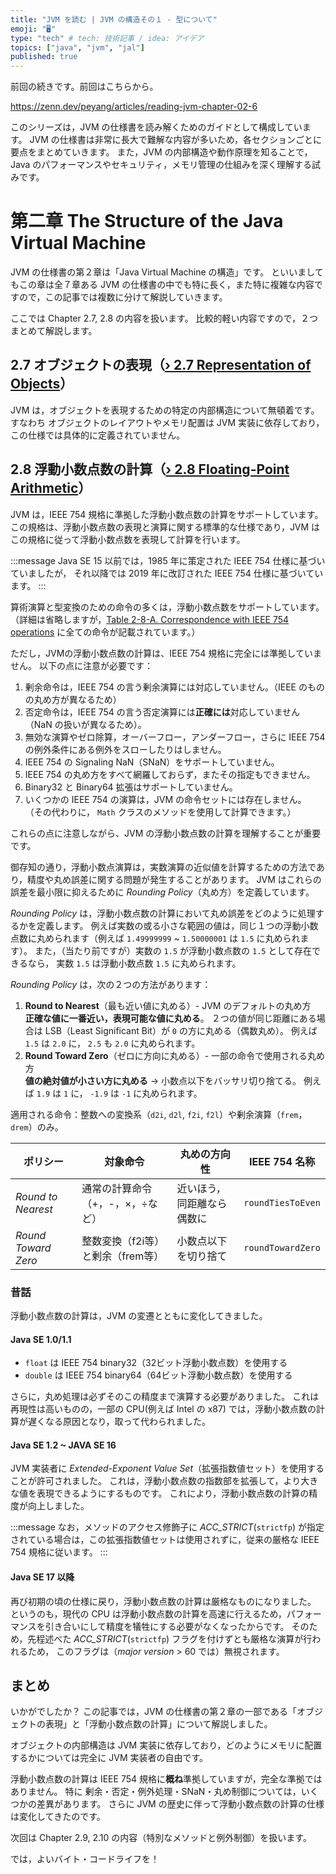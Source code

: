 ```yaml
---
title: "JVM を読む | JVM の構造その１ - 型について"
emoji: "🖥"
type: "tech" # tech: 技術記事 / idea: アイデア
topics: ["java", "jvm", "jal"]
published: true
---
```


前回の続きです。前回はこちらから。

https://zenn.dev/peyang/articles/reading-jvm-chapter-02-6

このシリーズは，JVM の仕様書を読み解くためのガイドとして構成しています。
JVM の仕様書は非常に長大で難解な内容が多いため，各セクションごとに要点をまとめていきます。
また，JVM の内部構造や動作原理を知ることで，Java のパフォーマンスやセキュリティ，メモリ管理の仕組みを深く理解する試みです。

# 第二章 The Structure of the Java Virtual Machine

JVM の仕様書の第２章は「Java Virtual Machine の構造」です。
といいましてもこの章は全７章ある JVM の仕様書の中でも特に長く，また特に複雑な内容ですので，この記事では複数に分けて解説していきます。

ここでは Chapter 2.7, 2.8 の内容を扱います。
比較的軽い内容ですので，２つまとめて解説します。

## 2.7 オブジェクトの表現（[› 2.7 Representation of Objects](https://docs.oracle.com/javase/specs/jvms/se24/html/jvms-2.html#jvms-2.7)）

JVM は，オブジェクトを表現するための特定の内部構造について無頓着です。
すなわち オブジェクトのレイアウトやメモリ配置は JVM 実装に依存しており，この仕様では具体的に定義されていません。

## 2.8 浮動小数点数の計算（[› 2.8 Floating-Point Arithmetic](https://docs.oracle.com/javase/specs/jvms/se24/html/jvms-2.html#jvms-2.8)）

JVM は，IEEE 754 規格に準拠した浮動小数点数の計算をサポートしています。
この規格は、浮動小数点数の表現と演算に関する標準的な仕様であり，JVM はこの規格に従って浮動小数点数を表現して計算を行います。

:::message
Java SE 15 以前では，1985 年に策定された IEEE 754 仕様に基づいていましたが，
それ以降では 2019 年に改訂された IEEE 754 仕様に基づいています。
:::

算術演算と型変換のための命令の多くは，浮動小数点数をサポートしています。
（詳細は省略しますが，[Table 2-8-A. Correspondence with IEEE 754 operations](https://docs.oracle.com/javase/specs/jvms/se24/html/jvms-2.html#jvms-2.3.4:~:text=Table%C2%A02.8%2DA.%C2%A0Correspondence%20with%20IEEE%20754%20operations) に全ての命令が記載されています。）

ただし，JVMの浮動小数点数の計算は、IEEE 754 規格に完全には準拠していません。
以下の点に注意が必要です：
1. 剰余命令は，IEEE 754 の言う剰余演算には対応していません。（IEEE のものの丸め方が異なるため）
2. 否定命令は，IEEE 754 の言う否定演算には**正確には**対応していません（NaN の扱いが異なるため）。
3. 無効な演算やゼロ除算，オーバーフロー，アンダーフロー，さらに IEEE 754 の例外条件にある例外をスローしたりはしません。
4. IEEE 754 の Signaling NaN（SNaN）をサポートしていません。
5. IEEE 754 の丸め方をすべて網羅しておらず，またその指定もできません。
6. Binary32 と Binary64 拡張はサポートしていません。
7. いくつかの IEEE 754 の演算は，JVM の命令セットには存在しません。
  （その代わりに， `Math` クラスのメソッドを使用して計算できます。）

これらの点に注意しながら、JVM の浮動小数点数の計算を理解することが重要です。

御存知の通り，浮動小数点演算は，実数演算の近似値を計算するための方法であり，精度や丸め誤差に関する問題が発生することがあります。
JVM はこれらの誤差を最小限に抑えるために *Rounding Policy*（丸め方）を定義しています。

*Rounding Policy* は，浮動小数点数の計算において丸め誤差をどのように処理するかを定義します。
例えば実数の或る小さな範囲の値は，同じ１つの浮動小数点数に丸められます（例えば `1.49999999` ~ `1.50000001` は `1.5` に丸められます）。
また，（当たり前ですが）実数の `1.5` が浮動小数点数の `1.5` として存在できるなら， 実数 `1.5` は浮動小数点数 `1.5` に丸められます。

*Rounding Policy* は，次の２つの方法があります：

1. **Round to Nearest**（最も近い値に丸める）- JVM のデフォルトの丸め方  
  **正確な値に一番近い，表現可能な値に丸める**。
  ２つの値が同じ距離にある場合は LSB（Least Significant Bit）が `0` の方に丸める（偶数丸め）。
  例えば `1.5` は `2.0` に， `2.5` も `2.0` に丸められます。
2. **Round Toward Zero**（ゼロに方向に丸める）- 一部の命令で使用される丸め方  
  **値の絶対値が小さい方に丸める** -> 小数点以下をバッサリ切り捨てる。
  例えば `1.9` は `1` に， `-1.9` は `-1` に丸められます。
  
  適用される命令：整数への変換系（`d2i`, `d2l`, `f2i`, `f2l`）や剰余演算（`frem`，`drem`）のみ。
   
| ポリシー                | 対象命令                 | 丸めの方向性        | IEEE 754 名称       |
|---------------------|----------------------|---------------|-------------------|
| *Round to Nearest*  | 通常の計算命令（+，-，×，÷など）   | 近いほう，同距離なら偶数に | `roundTiesToEven` |
| *Round Toward Zero* | 整数変換（f2i等）と剰余（frem等） | 小数点以下を切り捨て    | `roundTowardZero` |

### 昔話

浮動小数点数の計算は，JVM の変遷とともに変化してきました。

#### Java SE 1.0/1.1

+ `float` は IEEE 754 binary32（32ビット浮動小数点数）を使用する
+ `double` は IEEE 754 binary64（64ビット浮動小数点数）を使用する

さらに，丸め処理は必ずそのこの精度まで演算する必要がありました。
これは再現性は高いものの，一部の CPU(例えば Intel の x87) では，浮動小数点数の計算が遅くなる原因となり，取って代わられました。

#### Java SE 1.2 ~ JAVA SE 16

JVM 実装者に *Extended-Exponent Value Set*（拡張指数値セット）を使用することが許可されました。
これは，浮動小数点数の指数部を拡張して，より大きな値を表現できるようにするものです。
これにより，浮動小数点数の計算の精度が向上しました。

:::message
なお，メソッドのアクセス修飾子に *ACC_STRICT*(`strictfp`) が指定されている場合は，この拡張指数値セットは使用されずに，従来の厳格な IEEE 754 規格に従います。
:::

#### Java SE 17 以降

再び初期の頃の仕様に戻り，浮動小数点数の計算は厳格なものになりました。
というのも，現代の CPU は浮動小数点数の計算を高速に行えるため，パフォーマンスを引き合いにして精度を犠牲にする必要がなくなったからです。
そのため，先程述べた *ACC_STRICT*(`strictfp`) フラグを付けずとも厳格な演算が行われるため，
このフラグは（*major version* > 60 では）無視されます。

## まとめ

いかがでしたか？
この記事では，JVM の仕様書の第２章の一部である「オブジェクトの表現」と「浮動小数点数の計算」について解説しました。

オブジェクトの内部構造は JVM 実装に依存しており，どのようにメモリに配置するかについては完全に JVM 実装者の自由です。

浮動小数点数の計算は IEEE 754 規格に**概ね**準拠していますが，完全な準拠ではありません。
特に 剰余・否定・例外処理・SNaN・丸め制御については，いくつかの差異があります。
さらに JVM の歴史に伴って浮動小数点数の計算の仕様は変化してきたのです。

次回は Chapter 2.9, 2.10 の内容（特別なメソッドと例外制御）を扱います。

では，よいバイト・コードライフを！
